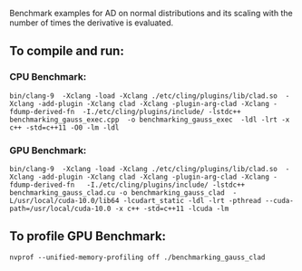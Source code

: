 Benchmark examples for AD on normal distributions and its scaling with the number of times the derivative is evaluated.

## To compile and run:

### CPU Benchmark: 

```
bin/clang-9  -Xclang -load -Xclang ./etc/cling/plugins/lib/clad.so  -Xclang -add-plugin -Xclang clad -Xclang -plugin-arg-clad -Xclang -fdump-derived-fn  -I./etc/cling/plugins/include/ -lstdc++ benchmarking_gauss_exec.cpp  -o benchmarking_gauss_exec  -ldl -lrt -x c++ -std=c++11 -O0 -lm -ldl
```

### GPU Benchmark:

```
bin/clang-9  -Xclang -load -Xclang ./etc/cling/plugins/lib/clad.so  -Xclang -add-plugin -Xclang clad -Xclang -plugin-arg-clad -Xclang -fdump-derived-fn   -I./etc/cling/plugins/include/ -lstdc++ benchmarking_gauss_clad.cu -o benchmarking_gauss_clad  -L/usr/local/cuda-10.0/lib64 -lcudart_static -ldl -lrt -pthread --cuda-path=/usr/local/cuda-10.0 -x c++ -std=c++11 -lcuda -lm
```

## To profile GPU Benchmark:

```
nvprof --unified-memory-profiling off ./benchmarking_gauss_clad
```
